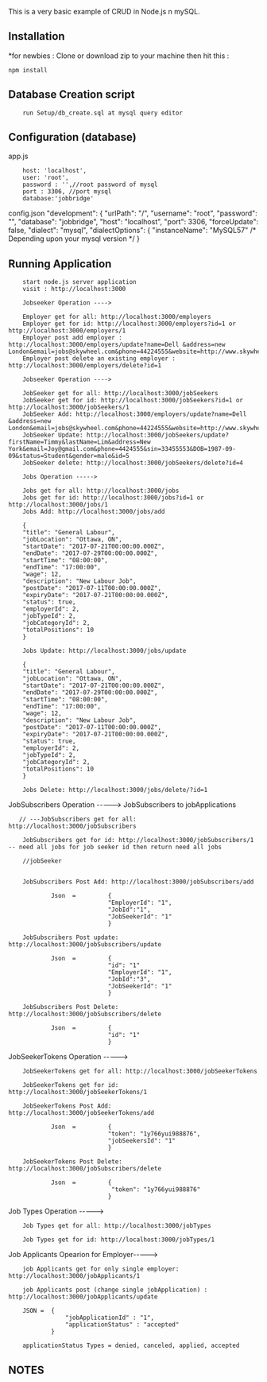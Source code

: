 This is a very basic example of CRUD in Node.js n mySQL.

## Installation
*for newbies : Clone or download zip to your machine then hit this :

	npm install

## Database Creation script
        run Setup/db_create.sql at mysql query editor

## Configuration (database)
app.js

        host: 'localhost',
        user: 'root',
        password : '',//root password of mysql
        port : 3306, //port mysql
        database:'jobbridge'	

config.json
    "development": {
        "urlPath": "/",
        "username": "root",
        "password": "",
        "database": "jobbridge",
        "host": "localhost",
        "port": 3306,
        "forceUpdate": false,
        "dialect": "mysql",
        "dialectOptions": {
        "instanceName": "MySQL57" /* Depending upon your mysql version */
        }

## Running Application
        start node.js server application
        visit : http://localhost:3000

        Jobseeker Operation ---->

        Employer get for all: http://localhost:3000/employers
        Employer get for id: http://localhost:3000/employers?id=1 or http://localhost:3000/employers/1 
        Employer post add employer : http://localhost:3000/employers/update?name=Dell &address=new London&email=jobs@skywheel.com&phone=44224555&website=http://www.skywheel.com
        Employer post delete an existing employer : http://localhost:3000/employers/delete?id=1

        Jobseeker Operation ----> 

        JobSeeker get for all: http://localhost:3000/jobSeekers
        JobSeeker get for id: http://localhost:3000/jobSeekers?id=1 or http://localhost:3000/jobSeekers/1
        JobSeeker Add: http://localhost:3000/employers/update?name=Dell &address=new London&email=jobs@skywheel.com&phone=44224555&website=http://www.skywheel.com
        JobSeeker Update: http://localhost:3000/jobSeekers/update?firstName=Timmy&lastName=Lim&address=New York&email=Joy@gmail.com&phone=4424555&sin=33455553&DOB=1987-09-09&status=Student&gender=male&id=5
        JobSeeker delete: http://localhost:3000/jobSeekers/delete?id=4

        Jobs Operation ----->

        Jobs get for all: http://localhost:3000/jobs
        Jobs get for id: http://localhost:3000/jobs?id=1 or http://localhost:3000/jobs/1
        Jobs Add: http://localhost:3000/jobs/add

        {	
        "title": "General Labour",
        "jobLocation": "Ottawa, ON",
        "startDate": "2017-07-21T00:00:00.000Z",
        "endDate": "2017-07-29T00:00:00.000Z",
        "startTime": "08:00:00",
        "endTime": "17:00:00",
        "wage": 12,
        "description": "New Labour Job",
        "postDate": "2017-07-11T00:00:00.000Z",
        "expiryDate": "2017-07-21T00:00:00.000Z",
        "status": true,
        "employerId": 2,
        "jobTypeId": 2,
        "jobCategoryId": 2,
        "totalPositions": 10
        }

        Jobs Update: http://localhost:3000/jobs/update

        {	
        "title": "General Labour",
        "jobLocation": "Ottawa, ON",
        "startDate": "2017-07-21T00:00:00.000Z",
        "endDate": "2017-07-29T00:00:00.000Z",
        "startTime": "08:00:00",
        "endTime": "17:00:00",
        "wage": 12,
        "description": "New Labour Job",
        "postDate": "2017-07-11T00:00:00.000Z",
        "expiryDate": "2017-07-21T00:00:00.000Z",
        "status": true,
        "employerId": 2,
        "jobTypeId": 2,
        "jobCategoryId": 2,
        "totalPositions": 10
        }

        Jobs Delete: http://localhost:3000/jobs/delete/?id=1

JobSubscribers Operation -----> JobSubscribers to jobApplications

       // ---JobSubscribers get for all: http://localhost:3000/jobSubscribers  

        JobSubscribers get for id: http://localhost:3000/jobSubscribers/1 -- need all jobs for job seeker id then return need all jobs

        //jobSeeker 


        JobSubscribers Post Add: http://localhost:3000/jobSubscribers/add

                Json  =         {
                                "EmployerId": "1",
                                "JobId":"1",
                                "JobSeekerId": "1"
                                }

        JobSubscribers Post update: http://localhost:3000/jobSubscribers/update

                Json  =         {
                                "id": "1"
                                "EmployerId": "1",
                                "JobId":"3",
                                "JobSeekerId": "1"
                                }

        JobSubscribers Post Delete: http://localhost:3000/jobSubscribers/delete

                Json  =         {
                                "id": "1"
                                }


JobSeekerTokens Operation ----->

        JobSeekerTokens get for all: http://localhost:3000/jobSeekerTokens

        JobSeekerTokens get for id: http://localhost:3000/jobSeekerTokens/1

        JobSeekerTokens Post Add: http://localhost:3000/jobSeekerTokens/add

                Json  =         {
                                "token": "1y766yui988876",
                                "jobSeekersId": "1"
                                }

        JobSeekerTokens Post Delete: http://localhost:3000/jobSubscribers/delete

                Json  =         {
                                 "token": "1y766yui988876"
                                }


Job Types Operation ----->

        Job Types get for all: http://localhost:3000/jobTypes

        Job Types get for id: http://localhost:3000/jobTypes/1

Job Applicants Opearion for Employer----->

        job Applicants get for only single employer: http://localhost:3000/jobApplicants/1

        job Applicants post (change single jobApplication) : http://localhost:3000/jobApplicants/update

        JSON =  {	
	                "jobApplicationId" : "1",
	                "applicationStatus" : "accepted"
                }

        applicationStatus Types = denied, canceled, applied, accepted

## NOTES